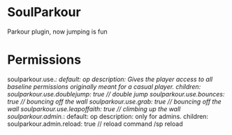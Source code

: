 # SoulParkour
Parkour plugin, now jumping is fun



# Permissions
  soulparkour.use.*:
    default: op
    description: Gives the player access to all baseline permissions originally meant for a casual player.
    children:
      soulparkour.use.doublejump: true  // double jump
      soulparkour.use.bounces: true // bouncing off the wall
      soulparkour.use.grab: true // bouncing off the wall
      soulparkour.use.leapoffaith: true // climbing up the wall
  soulparkour.admin.*:
    default: op
    description: only for admins.
    children:
      soulparkour.admin.reload: true // reload command /sp reload
